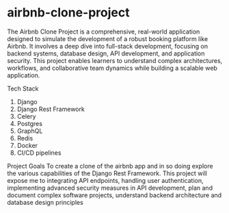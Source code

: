 # airbnb-clone-project

The Airbnb Clone Project is a comprehensive, real-world application designed to simulate the development of a robust booking platform like Airbnb. It involves a deep dive into full-stack development, focusing on backend systems, database design, API development, and application security. This project enables learners to understand complex architectures, workflows, and collaborative team dynamics while building a scalable web application.

Tech Stack
1. Django
2. Django Rest Framework
3. Celery
4. Postgres
5. GraphQL
6. Redis
7. Docker
8. CI/CD pipelines

Project Goals
To create a clone of the airbnb app and in so doing explore the various capabilities of the Django Rest Framework. This project will expose me to integrating API endpoints, handling user authentication, implementing advanced security measures in API development, plan and document complex software projects, understand backend architecture and database design principles 
